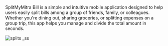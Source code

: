 SplitMyMitra Bill is a simple and intuitive mobile application designed to help users easily split bills among a group of friends, family, or colleagues. Whether you're dining out, sharing groceries, or splitting expenses on a group trip, this app helps you manage and divide the total amount in seconds.

![splits _ss](https://github.com/user-attachments/assets/97048f99-5fea-46be-afec-3966efbb6d35)

